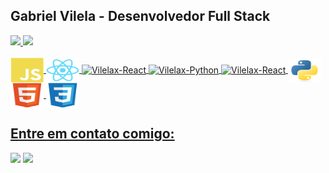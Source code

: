 ## Gabriel Vilela - Desenvolvedor Full Stack 
 <div>
  <a href="https://github.com/Vilelax">
  <img height="180em" src="https://github-readme-stats.vercel.app/api?username=Vilelax&show_icons=true&theme=yeblu&include_all_commits=true&count_private=true"/>
  <img height="180em" src="https://github-readme-stats.vercel.app/api/top-langs/?username=Vilelax&layout=compact&langs_count=16&theme=yeblu"/>
</div>
<div style="display: inline_block"><br>
  <img align="center" alt="Vilelax-Js" height="40" width="53" src="https://raw.githubusercontent.com/devicons/devicon/master/icons/javascript/javascript-plain.svg">
  <img align="center" alt="Vilelax-React" height="40" width="53" src="https://raw.githubusercontent.com/devicons/devicon/master/icons/react/react-original.svg">
  <img align="center" alt="Vilelax-React" height="40" width="53" src="https://cdn.jsdelivr.net/gh/devicons/devicon/icons/nodejs/nodejs-original.svg">
  <img align="center" alt="Vilelax-Python" height="40" width="53" src="https://cdn.jsdelivr.net/gh/devicons/devicon/icons/php/php-plain.svg">
  <img align="center" alt="Vilelax-React" height="40" width="53" src="https://cdn.jsdelivr.net/gh/devicons/devicon/icons/laravel/laravel-plain-wordmark.svg">
  <img align="center" alt="Vilelax-Python" height="40" width="53" src="https://raw.githubusercontent.com/devicons/devicon/master/icons/python/python-original.svg">
  <img align="center" alt="Vilelax-HTML" height="40" width="53" src="https://raw.githubusercontent.com/devicons/devicon/master/icons/html5/html5-original.svg">
  <img align="center" alt="Vilelax-CSS" height="40" width="53" src="https://raw.githubusercontent.com/devicons/devicon/master/icons/css3/css3-original.svg">
</div>
  
  ## Entre em contato comigo:
  
 
<div>
  <a href = "mailto:gabrielvsn@gmail.com"><img src="https://img.shields.io/badge/-Gmail-%23333?style=for-the-badge&logo=gmail&logoColor=white" target="_blank"></a>
  <a href="https://www.linkedin.com/in/gabriel-vilela-dos-santos-neves-221b231a2/" target="_blank"><img src="https://img.shields.io/badge/-LinkedIn-%230077B5?style=for-the-badge&logo=linkedin&logoColor=white" target="_blank"></a> 
</div>

